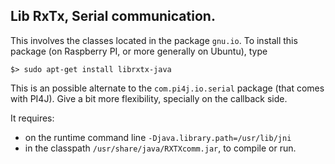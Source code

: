 ## Lib RxTx, Serial communication.
This involves the classes located in the package `gnu.io`.
To install this package (on Raspberry PI, or more generally on Ubuntu), type
```
$> sudo apt-get install librxtx-java
```
This is an possible alternate to the `com.pi4j.io.serial` package (that comes with PI4J).
Give a bit more flexibility, specially on the callback side.

It requires:
* on the runtime command line `-Djava.library.path=/usr/lib/jni`
* in the classpath `/usr/share/java/RXTXcomm.jar`, to compile or run.

